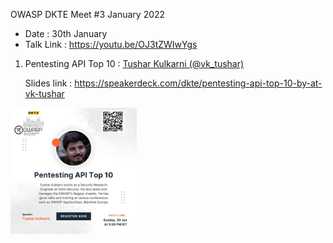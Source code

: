 OWASP DKTE Meet #3 January 2022

* Date : 30th January
* Talk Link : https://youtu.be/OJ3tZWIwYgs

1) Pentesting API Top 10 : <a href="https://twitter.com/vk_tushar">Tushar Kulkarni (@vk_tushar)</a>

    Slides link : https://speakerdeck.com/dkte/pentesting-api-top-10-by-at-vk-tushar

<img src="/assets/images/events/jan2022.jpg" width="40%"  alt="OWASP Meet 03"/>